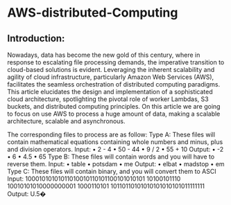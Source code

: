 # AWS-distributed-Computing


## Introduction:
Nowadays, data has become the new gold of this century, where in response to escalating file processing demands, the imperative transition to cloud-based solutions is evident. Leveraging the inherent scalability and agility of cloud infrastructure, particularly Amazon Web Services (AWS), facilitates the seamless orchestration of distributed computing paradigms. This article elucidates the design and implementation of a sophisticated cloud architecture, spotlighting the pivotal role of worker Lambdas, S3 buckets, and distributed computing principles.
On this article we are going to focus on use AWS to process a huge amount of data, making a scalable architecture, scalable and asynchronous. 

The corresponding files to process are as follow: 
Type A: These files will contain mathematical equations containing whole numbers and minus, plus and division operators. 
Input: 
•	2 - 4 
•	50 - 44 
•	9 / 2 
•	55 + 10 
Output: 
•	-2 
•	6
•	4.5 
•	65 
Type B: These files will contain words and you will have to reverse them. 
Input: 
•	table 
•	potsdam 
•	me 
Output: 
•	elbat 
•	madstop 
•	em 
Type C: These files will contain binary, and you will convert them to ASCI 
Input: 10001010101011010010110101100101010101 10100101110 10010101010000000001 1000110101 10110110101010101010101011111111 
Output: U.5�
